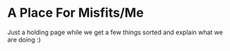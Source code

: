 # A Place For Misfits/Me

Just a holding page while we get a few things sorted and explain what we are doing :)
